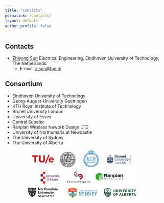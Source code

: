 ```yaml
---
title: "Contacts"
permalink: /contacts/
layout: default
author_profile: false
---
```



<style>
.initial-content{
    margin: auto;
    width: 60%;
    padding: 10px;
}
</style>

## Contacts
* [Zhiyong Sun](https://www.tue.nl/en/research/researchers/zhiyong-sun/) Electrical Engineering, Eindhoven Uuiversity of Technology, The Netherlands.
  * E-mail: z.sun@tue.nl  


## Consortium
* Eindhoven University of Technology
* Georg-August-University Goettingen
* KTH Royal Institute of Technology
* Brunel University London
* University of Essex
* Central Supelec
* Ranplan Wireless Nework Design LTD
* University of Northumaria at Newcastle
* The University of Sydney
* The University of Alberta

<center>
<img src=" /../assets/images/partners.png" width="70%"/>
</center>
